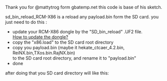 Thank you for @mattytrog form gbatemp.net  this code is base of his sketch.

sd_bin_reload_RCM-X86  is a reload any payload.bin form the SD card.
you just need to do this :
* update your RCM-X86 dongle by the "SD_bin_reload"  .UF2  file.  
   [How to update the dongle?](https://github.com/euclala/RCM-X86)  
* copy the "x86.load" to the SD card root  directory  
* copy you  payload.bin  (maybe it hekate_ctcaer_4.2.bin, ReiNX.bin,TXos.bin.RajNX.bin)  
  to the SD card root  directory, and rename it to "payload.bin"  
* done

after doing that  you SD card directory will like this:
  
